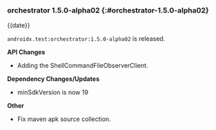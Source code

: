 ### orchestrator 1.5.0-alpha02 {:#orchestrator-1.5.0-alpha02}

{{date}}

`androidx.test:orchestrator:1.5.0-alpha02` is released.

**API Changes**

* Adding the ShellCommandFileObserverClient.

**Dependency Changes/Updates**

* minSdkVersion is now 19

**Other**

* Fix maven apk source collection.
